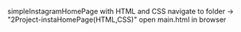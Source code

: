 
simpleInstagramHomePage with HTML and CSS
navigate to folder -> "2Project-instaHomePage(HTML,CSS)"
open main.html in browser
